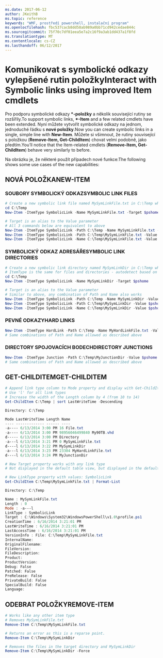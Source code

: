 ```yaml
---
ms.date: 2017-06-12
author: JKeithB
ms.topic: reference
keywords: "WMF, prostředí powershell, instalační program"
ms.openlocfilehash: fbc537cacb8dd58ab989a0bb71cd942cedae844c
ms.sourcegitcommit: 75f70c7df01eea5e7a2c16f9a3ab1dd437a1f8fd
ms.translationtype: MT
ms.contentlocale: cs-CZ
ms.lasthandoff: 06/12/2017
---
```

# <a name="interact-with-symbolic-links-using-improved-item-cmdlets"></a><span data-ttu-id="a2c9f-102">Komunikovat s symbolické odkazy vylepšené rutin položky</span><span class="sxs-lookup"><span data-stu-id="a2c9f-102">Interact with Symbolic links using improved Item cmdlets</span></span>

<span data-ttu-id="a2c9f-103">Pro podporu symbolické odkazy  **\*-položky** a několik související rutiny se rozšířily.</span><span class="sxs-lookup"><span data-stu-id="a2c9f-103">To support symbolic links, **\*-Item** and a few related cmdlets have been extended.</span></span> <span data-ttu-id="a2c9f-104">Nyní můžete vytvořit symbolické odkazy na jednom, jednoduché řádku s **nové položky**.</span><span class="sxs-lookup"><span data-stu-id="a2c9f-104">Now you can create symbolic links in a single, simple line with **New-Item**.</span></span> <span data-ttu-id="a2c9f-105">Můžete si všimnout, že rutiny související s položkou (**Remove-Item, Get-ChildItem**) chovat velmi podobně, jako předtím.</span><span class="sxs-lookup"><span data-stu-id="a2c9f-105">You’ll notice that the Item-related cmdlets (**Remove-Item, Get-ChildItem**) behave very similarly to before.</span></span>

<span data-ttu-id="a2c9f-106">Na obrázku je, že některé použít případech nové funkce:</span><span class="sxs-lookup"><span data-stu-id="a2c9f-106">The following shows some use cases of the new capabilities:</span></span>

## <a name="new-item"></a><span data-ttu-id="a2c9f-107">NOVÁ POLOŽKA</span><span class="sxs-lookup"><span data-stu-id="a2c9f-107">NEW-ITEM</span></span>

### <a name="symbolic-link-files"></a><span data-ttu-id="a2c9f-108">SOUBORY SYMBOLICKÝ ODKAZ</span><span class="sxs-lookup"><span data-stu-id="a2c9f-108">SYMBOLIC LINK FILES</span></span>

```powershell
# Create a new symbolic link file named MySymLinkFile.txt in C:\Temp which links to $pshome\profile.ps1
cd C:\Temp
New-Item -ItemType SymbolicLink -Name MySymLinkFile.txt -Target $pshome\profile.ps1 

# Target is an alias to the Value parameter
# All 3 commands below are equivalent to above
New-Item -ItemType SymbolicLink -Path C:\Temp -Name MySymLinkFile.txt -Value $pshome\profile.ps1
New-Item -ItemType SymbolicLink -Path C:\Temp\MySymLinkFile.txt -Value $pshome\profile.ps1
New-Item -ItemType SymbolicLink -Name C:\Temp\MySymLinkFile.txt -Value $pshome\profile.ps1
```

### <a name="symbolic-link-directories"></a><span data-ttu-id="a2c9f-109">SYMBOLICKÝ ODKAZ ADRESÁŘE</span><span class="sxs-lookup"><span data-stu-id="a2c9f-109">SYMBOLIC LINK DIRECTORIES</span></span>

```powershell
# Create a new symbolic link directory named MySymLinkDir in C:\Temp which links to the $pshome folder
# ItemType is the same for files and directories - autodetect based on specified target
cd C:\Temp
New-Item -ItemType SymbolicLink -Name MySymLinkDir -Target $pshome 

# Target is an alias to the Value parameter
# Similar to above, any combination of Path and Name also works
New-Item -ItemType SymbolicLink -Path C:\Temp -Name MySymLinkDir -Value $pshome
New-Item -ItemType SymbolicLink -Path C:\Temp\MySymLinkDir -Value $pshome
New-Item -ItemType SymbolicLink -Name C:\Temp\MySymLinkDir -Value $pshome
```

### <a name="hard-links"></a><span data-ttu-id="a2c9f-110">PEVNÉ ODKAZY</span><span class="sxs-lookup"><span data-stu-id="a2c9f-110">HARD LINKS</span></span>

```powershell
New-Item -ItemType HardLink -Path C:\Temp -Name MyHardLinkFile.txt -Value $pshome\profile.ps1
# Same combinations of Path and Name allowed as described above
```

### <a name="directory-junctions"></a><span data-ttu-id="a2c9f-111">DIRECTORY SPOJOVACÍCH BODECH</span><span class="sxs-lookup"><span data-stu-id="a2c9f-111">DIRECTORY JUNCTIONS</span></span>

```powershell
New-Item -ItemType Junction -Path C:\Temp\MyJunctionDir -Value $pshome
# Same combinations of Path and Name allowed as described above
```

## <a name="get-childitem"></a><span data-ttu-id="a2c9f-112">GET-CHILDITEM</span><span class="sxs-lookup"><span data-stu-id="a2c9f-112">GET-CHILDITEM</span></span>

```powershell
# Append link type column to Mode property and display with Get-ChildItem
# Use 'l' for all link types
# Increase the width of the Length column by 4 (from 10 to 14)
Get-ChildItem C:\Temp | sort LastWriteTime -Descending

Directory: C:\Temp

Mode LastWriteTime Length Name
---- ------------- ------ ----
-a---- 6/13/2014 3:00 PM 16 File.txt
-a---- 6/13/2014 3:00 PM 98956046499840 My90TB.vhd
d----- 6/13/2014 3:00 PM Directory
-a---l 6/13/2014 3:21 PM 0 MySymLinkFile.txt
d----l 6/13/2014 3:22 PM MySymLinkDir
-a---l 6/13/2014 3:23 PM 23304 MyHardLinkFile.txt
d----l 6/13/2014 3:24 PM MyJunctionDir

# New Target property works with any link type
# Not displayed in the default table view, but displayed in the default list view

# New LinkType property with values: SymbolicLink
Get-ChildItem C:\Temp\MySymLinkFile.txt | Format-List

Directory: C:\Temp

Name : MySymLinkFile.txt
Length : 0
Mode : -a---l
LinkType : SymbolicLink
Target : C:\Windows\System32\WindowsPowerShell\v1.0\profile.ps1
CreationTime : 6/16/2014 3:21:01 PM
LastWriteTime : 6/16/2014 3:21:01 PM
LastAccessTime : 6/16/2014 3:21:01 PM
VersionInfo : File: C:\Temp\MySymLinkFile.txt
InternalName:
OriginalFilename:
FileVersion:
FileDescription:
Product:
ProductVersion:
Debug: False
Patched: False
PreRelease: False
PrivateBuild: False
SpecialBuild: False
Language:
```

## <a name="remove-item"></a><span data-ttu-id="a2c9f-113">ODEBRAT POLOŽKY</span><span class="sxs-lookup"><span data-stu-id="a2c9f-113">REMOVE-ITEM</span></span>

```powershell
# Works like any other item type
# Removes MySymLinkFile.txt
Remove-Item C:\Temp\MySymLinkFile.txt

# Returns an error as this is a reparse point.
Remove-Item C:\Temp\MySymLinkDir

# Removes the files in the target directory and MySymLinkDir
Remove-Item C:\Temp\MySymLinkDir -Force
```


